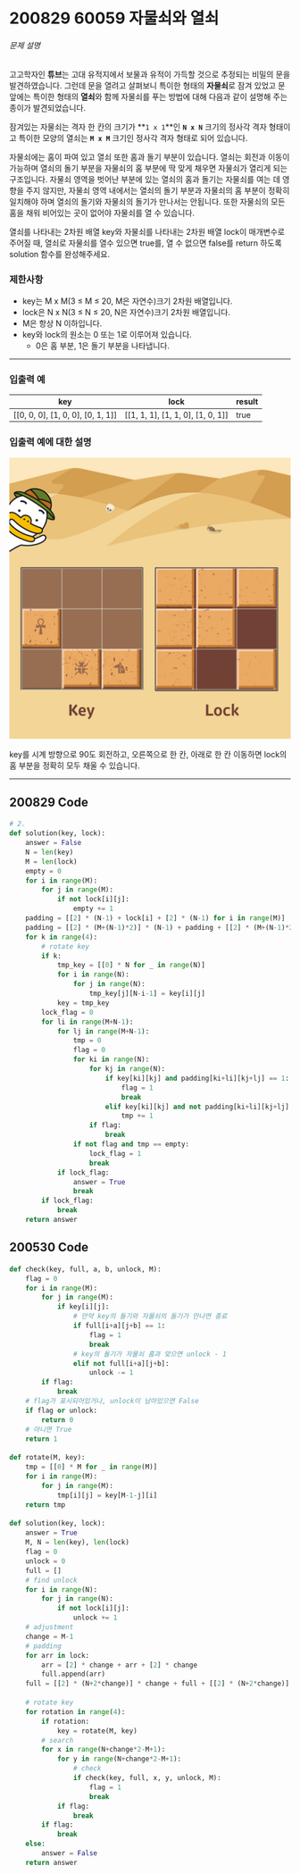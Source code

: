 # 200829 60059 자물쇠와 열쇠

###### 문제 설명

고고학자인 **튜브**는 고대 유적지에서 보물과 유적이 가득할 것으로 추정되는 비밀의 문을 발견하였습니다. 그런데 문을 열려고 살펴보니 특이한 형태의 **자물쇠**로 잠겨 있었고 문 앞에는 특이한 형태의 **열쇠**와 함께 자물쇠를 푸는 방법에 대해 다음과 같이 설명해 주는 종이가 발견되었습니다.

잠겨있는 자물쇠는 격자 한 칸의 크기가 **`1 x 1`**인 **`N x N`** 크기의 정사각 격자 형태이고 특이한 모양의 열쇠는 **`M x M`** 크기인 정사각 격자 형태로 되어 있습니다.

자물쇠에는 홈이 파여 있고 열쇠 또한 홈과 돌기 부분이 있습니다. 열쇠는 회전과 이동이 가능하며 열쇠의 돌기 부분을 자물쇠의 홈 부분에 딱 맞게 채우면 자물쇠가 열리게 되는 구조입니다. 자물쇠 영역을 벗어난 부분에 있는 열쇠의 홈과 돌기는 자물쇠를 여는 데 영향을 주지 않지만, 자물쇠 영역 내에서는 열쇠의 돌기 부분과 자물쇠의 홈 부분이 정확히 일치해야 하며 열쇠의 돌기와 자물쇠의 돌기가 만나서는 안됩니다. 또한 자물쇠의 모든 홈을 채워 비어있는 곳이 없어야 자물쇠를 열 수 있습니다.

열쇠를 나타내는 2차원 배열 key와 자물쇠를 나타내는 2차원 배열 lock이 매개변수로 주어질 때, 열쇠로 자물쇠를 열수 있으면 true를, 열 수 없으면 false를 return 하도록 solution 함수를 완성해주세요.

### 제한사항

- key는 M x M(3 ≤ M ≤ 20, M은 자연수)크기 2차원 배열입니다.
- lock은 N x N(3 ≤ N ≤ 20, N은 자연수)크기 2차원 배열입니다.
- M은 항상 N 이하입니다.
- key와 lock의 원소는 0 또는 1로 이루어져 있습니다.
  - 0은 홈 부분, 1은 돌기 부분을 나타냅니다.

------

### 입출력 예

| key                               | lock                              | result |
| --------------------------------- | --------------------------------- | ------ |
| [[0, 0, 0], [1, 0, 0], [0, 1, 1]] | [[1, 1, 1], [1, 1, 0], [1, 0, 1]] | true   |

### 입출력 예에 대한 설명

![자물쇠.jpg](images/79f2f473-5d13-47b9-96e0-a10e17b7d49a.jpg)

key를 시계 방향으로 90도 회전하고, 오른쪽으로 한 칸, 아래로 한 칸 이동하면 lock의 홈 부분을 정확히 모두 채울 수 있습니다.

---

## 200829 Code

```python
# 2.
def solution(key, lock):
    answer = False
    N = len(key)
    M = len(lock)
    empty = 0
    for i in range(M):
        for j in range(M):
            if not lock[i][j]:
                empty += 1
    padding = [[2] * (N-1) + lock[i] + [2] * (N-1) for i in range(M)]
    padding = [[2] * (M+(N-1)*2)] * (N-1) + padding + [[2] * (M+(N-1)*2)] * (N-1)
    for k in range(4):
        # rotate key
        if k:
            tmp_key = [[0] * N for _ in range(N)]
            for i in range(N):
                for j in range(N):
                    tmp_key[j][N-i-1] = key[i][j]
            key = tmp_key
        lock_flag = 0
        for li in range(M+N-1):
            for lj in range(M+N-1):
                tmp = 0
                flag = 0
                for ki in range(N):
                    for kj in range(N):
                        if key[ki][kj] and padding[ki+li][kj+lj] == 1:
                            flag = 1
                            break
                        elif key[ki][kj] and not padding[ki+li][kj+lj]:
                            tmp += 1
                    if flag:
                        break
                if not flag and tmp == empty:
                    lock_flag = 1
                    break
            if lock_flag:
                answer = True
                break
        if lock_flag:
            break
    return answer
```



## 200530 Code

```python
def check(key, full, a, b, unlock, M):
    flag = 0
    for i in range(M):
        for j in range(M):
            if key[i][j]:
                # 만약 key의 돌기와 자물쇠의 돌기가 만나면 종료
                if full[i+a][j+b] == 1:
                    flag = 1
                    break
                # key의 돌기가 자물쇠 홈과 맞으면 unlock - 1
                elif not full[i+a][j+b]:
                    unlock -= 1
        if flag:
            break
    # flag가 표시되어있거나, unlock이 남아있으면 False
    if flag or unlock:
        return 0
    # 아니면 True
    return 1

def rotate(M, key):
    tmp = [[0] * M for _ in range(M)]
    for i in range(M):
        for j in range(M):
            tmp[i][j] = key[M-1-j][i]
    return tmp

def solution(key, lock):
    answer = True
    M, N = len(key), len(lock)
    flag = 0
    unlock = 0
    full = []
    # find unlock
    for i in range(N):
        for j in range(N):
            if not lock[i][j]:
                unlock += 1
    # adjustment
    change = M-1
    # padding
    for arr in lock:
        arr = [2] * change + arr + [2] * change
        full.append(arr)
    full = [[2] * (N+2*change)] * change + full + [[2] * (N+2*change)] * change

    # rotate key
    for rotation in range(4):
        if rotation:
            key = rotate(M, key)
        # search
        for x in range(N+change*2-M+1):
            for y in range(N+change*2-M+1):
                # check
                if check(key, full, x, y, unlock, M):
                    flag = 1
                    break
            if flag:
                break
        if flag:
            break
    else:
        answer = False
    return answer
```

